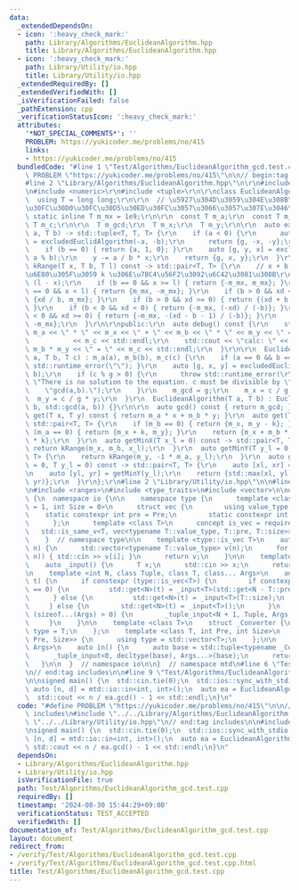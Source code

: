 ```yaml
---
data:
  _extendedDependsOn:
  - icon: ':heavy_check_mark:'
    path: Library/Algorithms/EuclideanAlgorithm.hpp
    title: Library/Algorithms/EuclideanAlgorithm.hpp
  - icon: ':heavy_check_mark:'
    path: Library/Utility/io.hpp
    title: Library/Utility/io.hpp
  _extendedRequiredBy: []
  _extendedVerifiedWith: []
  _isVerificationFailed: false
  _pathExtension: cpp
  _verificationStatusIcon: ':heavy_check_mark:'
  attributes:
    '*NOT_SPECIAL_COMMENTS*': ''
    PROBLEM: https://yukicoder.me/problems/no/415
    links:
    - https://yukicoder.me/problems/no/415
  bundledCode: "#line 1 \"Test/Algorithms/EuclideanAlgorithm_gcd.test.cpp\"\n#define\
    \ PROBLEM \"https://yukicoder.me/problems/no/415\"\n\n// begin:tag includes\n\
    #line 2 \"Library/Algorithms/EuclideanAlgorithm.hpp\"\n\r\n#include <iostream>\r\
    \n#include <numeric>\r\n#include <tuple>\r\n\r\nclass EuclideanAlgorithm {\r\n\
    \  using T = long long;\r\n\r\n  // \u5927\u304D\u3059\u304E\u308B\u3068\u30AA\
    \u30FC\u30D0\u30FC\u30D5\u30ED\u30FC\u3057\u3066\u3057\u307E\u3046\r\n  const\
    \ static inline T m_mx = 1e9;\r\n\r\n  const T m_a;\r\n  const T m_b;\r\n  const\
    \ T m_c;\r\n\r\n  T m_gcd;\r\n  T m_x;\r\n  T m_y;\r\n\r\n  auto excludedEuclidAlgorithm(T\
    \ a, T b) -> std::tuple<T, T, T> {\r\n    if (a < 0) {\r\n      auto [g, x, y]\
    \ = excludedEuclidAlgorithm(-a, -b);\r\n      return {g, -x, -y};\r\n    }\r\n\
    \    if (b == 0) { return {a, 1, 0}; }\r\n    auto [g, y, x] = excludedEuclidAlgorithm(b,\
    \ a % b);\r\n    y -= a / b * x;\r\n    return {g, x, y};\r\n  }\r\n\r\n  auto\
    \ kRange(T x, T b, T l) const -> std::pair<T, T> {\r\n    // x + b * k >= l \u3092\
    \u6E80\u305F\u3059 k \u306E\u7BC4\u56F2\u3092\u6C42\u3081\u308B\r\n    T xd =\
    \ (l - x);\r\n    if (b == 0 && x >= l) { return {-m_mx, m_mx}; }\r\n    if (b\
    \ == 0 && x < l) { return {m_mx, -m_mx}; }\r\n    if (b > 0 && xd < 0) { return\
    \ {xd / b, m_mx}; }\r\n    if (b > 0 && xd >= 0) { return {(xd + b - 1) / b, m_mx};\
    \ }\r\n    if (b < 0 && xd < 0) { return {-m_mx, (-xd) / (-b)}; }\r\n    if (b\
    \ < 0 && xd >= 0) { return {-m_mx, -(xd - b - 1) / (-b)}; }\r\n    return {m_mx,\
    \ -m_mx};\r\n  }\r\n\r\npublic:\r\n  auto debug() const {\r\n    std::cout <<\
    \ m_a << \" * \" << m_x << \" + \" << m_b << \" * \" << m_y << \" = \"\r\n   \
    \           << m_c << std::endl;\r\n    std::cout << \"calc: \" << m_a * m_x +\
    \ m_b * m_y << \" = \" << m_c << std::endl;\r\n  }\r\n\r\n  EuclideanAlgorithm(T\
    \ a, T b, T c) : m_a(a), m_b(b), m_c(c) {\r\n    if (a == 0 && b == 0) { throw\
    \ std::runtime_error(\"\"); }\r\n    auto [g, x, y] = excludedEuclidAlgorithm(a,\
    \ b);\r\n    if (c % g > 0) {\r\n      throw std::runtime_error(\r\n         \
    \ \"There is no solution to the equation. c must be divisible by \"\r\n      \
    \    \"gcd(a,b).\");\r\n    }\r\n    m_gcd = g;\r\n    m_x = c / g * x;\r\n  \
    \  m_y = c / g * y;\r\n  }\r\n  EuclideanAlgorithm(T a, T b) : EuclideanAlgorithm(a,\
    \ b, std::gcd(a, b)) {}\r\n\r\n  auto gcd() const { return m_gcd; }\r\n  auto\
    \ get(T x, T y) const { return m_a * x + m_b * y; }\r\n  auto get(T k) const ->\
    \ std::pair<T, T> {\r\n    if (m_b == 0) { return {m_x, m_y - k}; }\r\n    if\
    \ (m_a == 0) { return {m_x + k, m_y}; }\r\n    return {m_x + m_b * k, m_y - m_a\
    \ * k};\r\n  }\r\n  auto getMinX(T x_l = 0) const -> std::pair<T, T> {\r\n   \
    \ return kRange(m_x, m_b, x_l);\r\n  }\r\n  auto getMinY(T y_l = 0) const -> std::pair<T,\
    \ T> {\r\n    return kRange(m_y, -1 * m_a, y_l);\r\n  }\r\n  auto getMin(T x_l\
    \ = 0, T y_l = 0) const -> std::pair<T, T> {\r\n    auto [xl, xr] = getMinX(x_l);\r\
    \n    auto [yl, yr] = getMinY(y_l);\r\n    return {std::max(xl, yl), std::min(xr,\
    \ yr)};\r\n  }\r\n};\r\n#line 2 \"Library/Utility/io.hpp\"\n\n#line 4 \"Library/Utility/io.hpp\"\
    \n#include <ranges>\n#include <type_traits>\n#include <vector>\n\nnamespace mtd\
    \ {\n  namespace io {\n\n    namespace type {\n      template <class T, int Pre\
    \ = 1, int Size = 0>\n      struct vec {\n        using value_type = T;\n    \
    \    static constexpr int pre = Pre;\n        static constexpr int size = Size;\n\
    \      };\n      template <class T>\n      concept is_vec = requires {\n     \
    \   std::is_same_v<T, vec<typename T::value_type, T::pre, T::size>>;\n      };\n\
    \    }  // namespace type\n\n    template <type::is_vec T>\n    auto _input(int\
    \ n) {\n      std::vector<typename T::value_type> v(n);\n      for (auto i : std::views::iota(0,\
    \ n)) { std::cin >> v[i]; }\n      return v;\n    }\n\n    template <class T>\n\
    \    auto _input() {\n      T x;\n      std::cin >> x;\n      return x;\n    }\n\
    \n    template <int N, class Tuple, class T, class... Args>\n    auto _tuple_input(Tuple&\
    \ t) {\n      if constexpr (type::is_vec<T>) {\n        if constexpr (T::size\
    \ == 0) {\n          std::get<N>(t) = _input<T>(std::get<N - T::pre>(t));\n  \
    \      } else {\n          std::get<N>(t) = _input<T>(T::size);\n        }\n \
    \     } else {\n        std::get<N>(t) = _input<T>();\n      }\n      if constexpr\
    \ (sizeof...(Args) > 0) {\n        _tuple_input<N + 1, Tuple, Args...>(t);\n \
    \     }\n    }\n\n    template <class T>\n    struct _Converter {\n      using\
    \ type = T;\n    };\n    template <class T, int Pre, int Size>\n    struct _Converter<type::vec<T,\
    \ Pre, Size>> {\n      using type = std::vector<T>;\n    };\n\n    template <class...\
    \ Args>\n    auto in() {\n      auto base = std::tuple<typename _Converter<Args>::type...>();\n\
    \      _tuple_input<0, decltype(base), Args...>(base);\n      return base;\n \
    \   }\n\n  }  // namespace io\n\n}  // namespace mtd\n#line 6 \"Test/Algorithms/EuclideanAlgorithm_gcd.test.cpp\"\
    \n// end:tag includes\n\n#line 9 \"Test/Algorithms/EuclideanAlgorithm_gcd.test.cpp\"\
    \n\nsigned main() {\n  std::cin.tie(0);\n  std::ios::sync_with_stdio(0);\n\n \
    \ auto [n, d] = mtd::io::in<int, int>();\n  auto ea = EuclideanAlgorithm(n, d);\n\
    \  std::cout << n / ea.gcd() - 1 << std::endl;\n}\n"
  code: "#define PROBLEM \"https://yukicoder.me/problems/no/415\"\n\n// begin:tag\
    \ includes\n#include \"../../Library/Algorithms/EuclideanAlgorithm.hpp\"\n#include\
    \ \"../../Library/Utility/io.hpp\"\n// end:tag includes\n\n#include <iostream>\n\
    \nsigned main() {\n  std::cin.tie(0);\n  std::ios::sync_with_stdio(0);\n\n  auto\
    \ [n, d] = mtd::io::in<int, int>();\n  auto ea = EuclideanAlgorithm(n, d);\n \
    \ std::cout << n / ea.gcd() - 1 << std::endl;\n}\n"
  dependsOn:
  - Library/Algorithms/EuclideanAlgorithm.hpp
  - Library/Utility/io.hpp
  isVerificationFile: true
  path: Test/Algorithms/EuclideanAlgorithm_gcd.test.cpp
  requiredBy: []
  timestamp: '2024-08-30 15:44:29+09:00'
  verificationStatus: TEST_ACCEPTED
  verifiedWith: []
documentation_of: Test/Algorithms/EuclideanAlgorithm_gcd.test.cpp
layout: document
redirect_from:
- /verify/Test/Algorithms/EuclideanAlgorithm_gcd.test.cpp
- /verify/Test/Algorithms/EuclideanAlgorithm_gcd.test.cpp.html
title: Test/Algorithms/EuclideanAlgorithm_gcd.test.cpp
---
```

